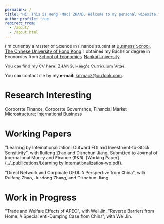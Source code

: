 ```yaml
---
permalink: /
title: "Hi! This is Heng (Mac) ZHANG. Welcome to my personal wibesite."
author_profile: true
redirect_from: 
  - /about/
  - /about.html
---
```


I'm currently a Master of Science in Finance student at [Business School](https://www.bschool.cuhk.edu.hk), [The Chinese University of Hong Kong](https://www.cuhk.edu.hk/english/index.html). I obtained my Bachelor degree in Economics from [School of Economics](https://economics.nankai.edu.cn), [Nankai University](https://www.nankai.edu.cn). 

You can find my CV here: [ZHANG, Heng's Curriculum Vitae](../assets/Curriculum_Vitae.pdf). 

You can contact me by my **e-mail**: kmmacz@outlook.com.

Research Interesting
======
Corporate Finance; Corporate Governance; Financial Market Microstructure; International Business

Working Papers
======
"Learning by Internationalization: Outward FDI and Investment-to-Stock Sensitivity", with Ruifeng Zhao and Dianchun Jiang. Submitted to Journal of International Money and Finance (R&R).
[Working Paper](../_pubilications/Learning by Internationalization-wp.pdf).

"Direct Network and Corporate OFDI: A Perspective from China", with Ruifeng Zhao, Jundong Zhang, and Dianchun Jiang.

Work in Progress
======
"Trade and Welfare Effects of APEC", with Wei Jin.
"Reverse Barriers from Home: A Special Anti-Dumping Case from China", with Wei Jin.
